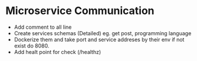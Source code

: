 # Microservice Communication

-   Add comment to all line
-   Create services schemas (Detailed) eg. get post, programming language
-   Dockerize them and take port and service addreses by their env if not exist do 8080.
-   Add healt point for check (/healthz)
